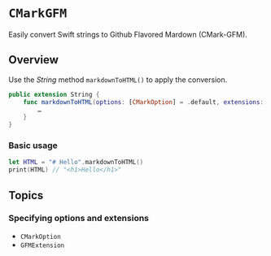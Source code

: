 # ``CMarkGFM``

Easily convert Swift strings to Github Flavored Mardown (CMark-GFM).

## Overview

Use the _String_ method `markdownToHTML()` to apply the conversion.

```swift
public extension String {
    func markdownToHTML(options: [CMarkOption] = .default, extensions: [GFMExtension] = .default) -> String {
        …
    }
}
```

### Basic usage

```swift
let HTML = "# Hello".markdownToHTML()
print(HTML) // "<h1>Hello</h1>"
```

## Topics

### Specifying options and extensions

- ``CMarkOption``
- ``GFMExtension``
